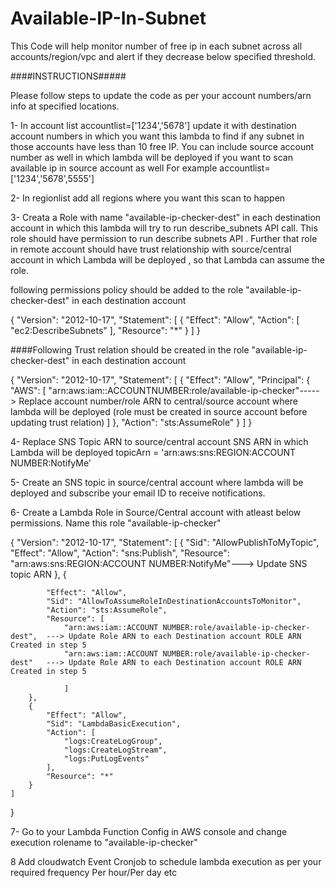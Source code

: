 # Available-IP-In-Subnet

This Code will help monitor number of free ip in each subnet across all accounts/region/vpc and alert if they decrease below specified threshold. 


####INSTRUCTIONS##### 

Please follow steps to update the code as per your account numbers/arn info at specified locations.


1- In account list accountlist=['1234','5678'] update it with destination account numbers in which you want this lambda to find if any subnet in those accounts have less than 10 free IP.
You can include source account number as well in which lambda will be deployed if you want to scan available ip in source account as well
For example accountlist=['1234','5678',5555']

2- In regionlist add all regions where you want this scan to happen

3- Creata a Role with name "available-ip-checker-dest" in each destination account in which this lambda will try to run describe_subnets API call. 
This role should have permission to run describe subnets API . Further that role in remote account should have trust relationship with source/central account in which Lambda will be deployed , 
so that Lambda can assume the role. 

following permissions policy should be added to the role "available-ip-checker-dest" in each destination account

{
    "Version": "2012-10-17",
    "Statement": [
        {
            "Effect": "Allow",
            "Action": [
                "ec2:DescribeSubnets"
            ],
            "Resource": "*"
        }
    ]
}

####Following Trust relation should be created in the role "available-ip-checker-dest" in each destination account

{
  "Version": "2012-10-17",
  "Statement": [
    {
      "Effect": "Allow",
      "Principal": {
        "AWS": [
          "arn:aws:iam::ACCOUNTNUMBER:role/available-ip-checker"-----> Replace account number/role ARN to central/source account where lambda will be deployed (role must be created in source account before updating trust relation)
        ]
      },
      "Action": "sts:AssumeRole"
    }
  ]
}


4- Replace SNS Topic ARN to source/central account SNS ARN in which Lambda will be deployed
topicArn = 'arn:aws:sns:REGION:ACCOUNT NUMBER:NotifyMe'



5- Create an SNS topic in source/central account where lambda will be deployed and subscribe your email ID to receive notifications. 


6- Create a Lambda Role in Source/Central account with atleast below permissions. Name this role "available-ip-checker"

{
    "Version": "2012-10-17",
    "Statement": [
        {
            "Sid": "AllowPublishToMyTopic",
            "Effect": "Allow",
            "Action": "sns:Publish",
            "Resource": "arn:aws:sns:REGION:ACCOUNT NUMBER:NotifyMe"---> Update SNS topic ARN
        },
        {

            "Effect": "Allow",
            "Sid": "AllowToAssumeRoleInDestinationAccountsToMonitor",
            "Action": "sts:AssumeRole",
            "Resource": [
                "arn:aws:iam::ACCOUNT NUMBER:role/available-ip-checker-dest",  ---> Update Role ARN to each Destination account ROLE ARN Created in step 5
                "arn:aws:iam::ACCOUNT NUMBER:role/available-ip-checker-dest"   ---> Update Role ARN to each Destination account ROLE ARN Created in step 5
                
                ]
        },
        {
            "Effect": "Allow",
            "Sid": "LambdaBasicExecution",
            "Action": [
                "logs:CreateLogGroup",
                "logs:CreateLogStream",
                "logs:PutLogEvents"
            ],
            "Resource": "*"
        }
    ]
}





7- Go to your Lambda Function Config in AWS console and change execution rolename to "available-ip-checker"

8 Add cloudwatch Event Cronjob to schedule lambda execution as per your required frequency Per hour/Per day etc


